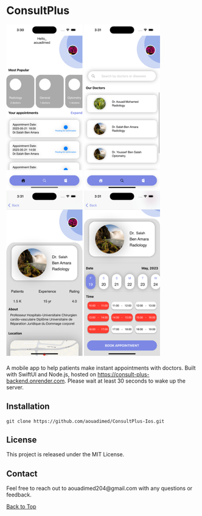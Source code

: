   <h1>ConsultPlus</h1>
  <div class="text-align:center;">
        <img src="1.png" width="200" />
        <img src="2.png" width="200" />
        <img src="3.png" width="200" />
        <img src="4.png" width="200" />
      </div>
      <p style="margin-top: 20px;">A mobile app to help patients make instant appointments with doctors. Built with SwiftUI and Node.js, hosted on <a href="https://consult-plus-backend.onrender.com">https://consult-plus-backend.onrender.com</a>. Please wait at least 30 seconds to wake up the server.</p>
      <h2>Installation</h2>
      <pre><code>git clone https://github.com/aouadimed/ConsultPlus-Ios.git</code></pre>
      <h2>License</h2>
      <p>This project is released under the MIT License.</p>
      <h2>Contact</h2>
      <p>Feel free to reach out to aouadimed204@gmail.com with any questions or feedback.</p>
      <a href="#" class="button">Back to Top</a>
